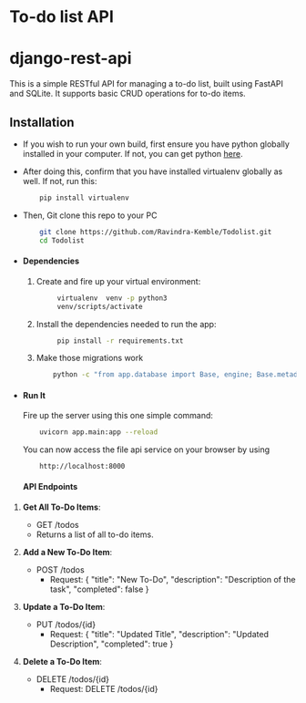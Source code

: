 # To-do list API
# django-rest-api
This is a simple RESTful API for managing a to-do list, built using FastAPI and SQLite. It supports basic CRUD operations for to-do items.

## Installation
* If you wish to run your own build, first ensure you have python globally installed in your computer. If not, you can get python [here](https://www.python.org").
* After doing this, confirm that you have installed virtualenv globally as well. If not, run this:
    ```sh
        pip install virtualenv
    ```
* Then, Git clone this repo to your PC
    ```sh
        git clone https://github.com/Ravindra-Kemble/Todolist.git
        cd Todolist
    ```

* #### Dependencies
    1. Create and fire up your virtual environment:
        ```sh
             virtualenv  venv -p python3
             venv/scripts/activate
        ```
    3. Install the dependencies needed to run the app:
        ```sh
             pip install -r requirements.txt
        ```
    4. Make those migrations work
        ```sh
            python -c "from app.database import Base, engine; Base.metadata.create_all(bind=engine)"
        ```

* #### Run It
    Fire up the server using this one simple command:
    ```sh
        uvicorn app.main:app --reload
    ```
    You can now access the file api service on your browser by using
    ```
        http://localhost:8000
    ```
    
    #### API Endpoints

1. **Get All To-Do Items**:
   - GET /todos
   - Returns a list of all to-do items.

2. **Add a New To-Do Item**:
   - POST /todos
     - Request: {
    "title": "New To-Do",
    "description": "Description of the task",
    "completed": false
}

3. **Update a To-Do Item**:
   - PUT /todos/{id}
     - Request: {
    "title": "Updated Title",
    "description": "Updated Description",
    "completed": true
}

3. **Delete a To-Do Item**:
   - DELETE /todos/{id}
     - Request: DELETE /todos/{id}

